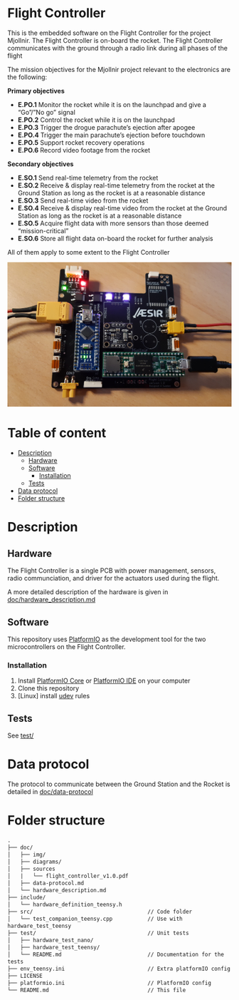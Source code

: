 # Flight Controller <!-- omit in toc -->

This is the embedded software on the Flight Controller for the project Mjollnir. The Flight Controller is on-board the rocket. The Flight Controller communicates with the ground through a radio link during all phases of the flight

The mission objectives for the Mjollnir project relevant to the electronics are the following:

**Primary objectives**

- **E.PO.1** Monitor the rocket while it is on the launchpad and give a “Go”/”No go” signal
- **E.PO.2** Control the rocket while it is on the launchpad
- **E.PO.3** Trigger the drogue parachute’s ejection after apogee
- **E.PO.4** Trigger the main parachute’s ejection before touchdown
- **E.PO.5** Support rocket recovery operations
- **E.PO.6** Record video footage from the rocket

**Secondary objectives**

- **E.SO.1** Send real-time telemetry from the rocket
- **E.SO.2** Receive & display real-time telemetry from the rocket at the Ground Station as long as the rocket is at a reasonable distance
- **E.SO.3** Send real-time video from the rocket
- **E.SO.4** Receive & display real-time video from the rocket at the Ground Station as long as the rocket is at a reasonable distance
- **E.SO.5** Acquire flight data with more sensors than those deemed “mission-critical”
- **E.SO.6** Store all flight data on-board the rocket for further analysis

All of them apply to some extent to the Flight Controller

![flight_controller_test](doc/img/flight_controller_test.jpg)

# Table of content <!-- omit in toc -->

- [Description](#description)
  - [Hardware](#hardware)
  - [Software](#software)
    - [Installation](#installation)
  - [Tests](#tests)
- [Data protocol](#data-protocol)
- [Folder structure](#folder-structure)

# Description

## Hardware

The Flight Controller is a single PCB with power management, sensors, radio communciation, and driver for the actuators used during the flight.

A more detailed description of the hardware is given in [doc/hardware_description.md](doc/hardware_description.md)

## Software

This repository uses [PlatformIO](https://platformio.org/) as the development tool for the two microcontrollers on the Flight Controller.

### Installation

1. Install [PlatformIO Core](https://docs.platformio.org/en/latest/core/index.html) or [PlatformIO IDE](https://platformio.org/install/ide) on your computer
2. Clone this repository
3. [Linux] install [udev](https://docs.platformio.org/en/latest/faq.html?highlight=99#platformio-udev-rules) rules

## Tests

See [test/](test/)

# Data protocol

The protocol to communicate between the Ground Station and the Rocket is detailed in [doc/data-protocol](doc/data-protocol.md)

# Folder structure

```
.
├── doc/
│   ├── img/
│   ├── diagrams/
│   ├── sources
│   |   └── flight_controller_v1.0.pdf
│   ├── data-protocol.md
│   └── hardware_description.md
├── include/
│   └── hardware_definition_teensy.h
├── src/                                    // Code folder
│   └── test_companion_teensy.cpp           // Use with hardware_test_teensy
├── test/                                   // Unit tests
│   ├── hardware_test_nano/
│   ├── hardware_test_teensy/
│   └── README.md                           // Documentation for the tests
├── env_teensy.ini                          // Extra platformIO config
├── LICENSE
├── platformio.ini                          // PlatformIO config
└── README.md                               // This file
```